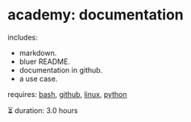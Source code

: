 # academy: documentation

includes:
- markdown.
- bluer README.
- documentation in github.
- a use case.

requires: [bash](./bash.md), [github](./github.md), [linux](./linux.md), [python](./python.md)

⏳ duration: 3.0 hours
